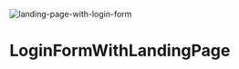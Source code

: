 ![landing-page-with-login-form](https://user-images.githubusercontent.com/112932002/235366887-9dd8671b-4423-41c4-a01d-7dc1006226c1.png)
# LoginFormWithLandingPage
